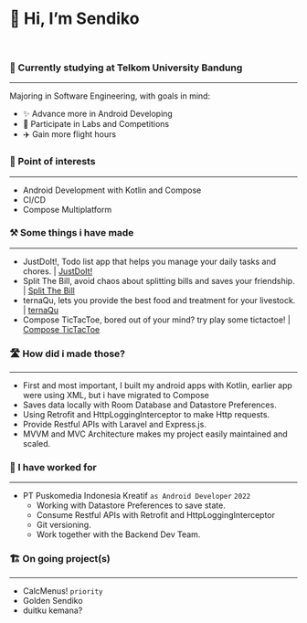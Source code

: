 # 👋 Hi, I’m Sendiko
<br>

###  🏫 Currently studying at Telkom University Bandung 
___
Majoring in Software Engineering, with goals in mind:
 - ✨ Advance more in Android Developing
 - 🧪 Participate in Labs and Competitions
 - ✈️ Gain more flight hours
### 🎯 Point of interests
___
 - Android Development with Kotlin and Compose
 - CI/CD
 - Compose Multiplatform
### ⚒️ Some things i have made
___
 - JustDoIt!, Todo list app that helps you manage your daily tasks and chores. | [JustDoIt!](https://github.com/Sendiko/JustDoIt)
 - Split The Bill, avoid chaos about splitting bills and saves your friendship. | [Split The Bill](https://github.com/Sendiko/split-the-bill)
 - ternaQu, lets you provide the best food and treatment for your livestock. | [ternaQu](https://github.com/Sendiko/dncc-ternaqu)
 - Compose TicTacToe, bored out of your mind? try play some tictactoe! | [Compose TicTacToe](https://github.com/Sendiko/tictactoe-compose)
 ### 🛣️ How did i made those?
 ___
  - First and most important, I built my android apps with Kotlin, earlier app were using XML, but i have migrated to Compose 
  - Saves data locally with Room Database and Datastore Preferences.
  - Using Retrofit and HttpLoggingInterceptor to make Http requests.
  - Provide Restful APIs with Laravel and Express.js.
  - MVVM and MVC Architecture makes my project easily maintained and scaled.
  ### 🏢 I have worked for
  ___
  
   - PT Puskomedia Indonesia Kreatif ```as Android Developer``` ```2022```
     - Working with Datastore Preferences to save state.
     - Consume Restful APIs with Retrofit and HttpLoggingInterceptor
     - Git versioning.
     - Work together with the Backend Dev Team.
 ### 🏗️ On going project(s)
 ___
  - CalcMenus! ```priority```
  - Golden Sendiko 
  - duitku kemana? 
<!---
Sendiko/Sendiko is a ✨ special ✨ repository because its `README.md` (this file) appears on your GitHub profile.
You can click the Preview link to take a look at your changes.
--->
